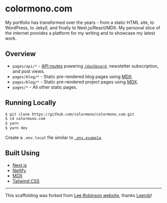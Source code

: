 # colormono.com

My portfolio has transformed over the years - from a static HTML site, to WordPress, to Jekyll, and finally to Next.js/React/MDX. My personal slice of the internet provides a platform for my writing and to showcase my latest work.

## Overview

- `pages/api/*` - [API routes](https://nextjs.org/docs/api-routes/introduction) powering [`/dashboard`](https://colormono.com/dashboard), newsletter subscription, and post views.
- `pages/blog/*` - Static pre-rendered blog pages using [MDX](https://github.com/mdx-js/mdx).
- `pages/blog/*` - Static pre-rendered project pages using [MDX](https://github.com/mdx-js/mdx).
- `pages/*` - All other static pages.

## Running Locally

```bash
$ git clone https://github.com/colormono/colormono.com.git
$ cd colormono.com
$ yarn
$ yarn dev
```

Create a `.env.local` file similar to [`.env.example`](https://github.com/colormono/colormono.com/blob/master/.env.example).

## Built Using

- [Next.js](https://nextjs.org/)
- [Netlify](https://netlify.com)
- [MDX](https://github.com/mdx-js/mdx)
- [Tailwind CSS](https://tailwindcss.com/)

---

This scaffolding was forked from [Lee Robinson website](https://github.com/leerob/leerob.io), thanks [Leerob](https://leerob.io)!
